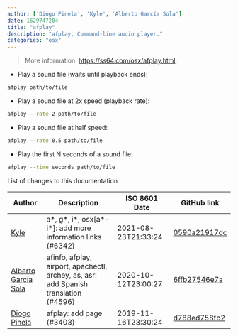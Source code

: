 ```yaml
---
author: ['Diogo Pinela', 'Kyle', 'Alberto García Sola']
date: 1629747204
title: "afplay"
description: "afplay, Command-line audio player."
categories: "osx"
---
```

> More information: <https://ss64.com/osx/afplay.html>.

- Play a sound file (waits until playback ends):

```bash
afplay path/to/file
```

- Play a sound file at 2x speed (playback rate):

```bash
afplay --rate 2 path/to/file
```

- Play a sound file at half speed:

```bash
afplay --rate 0.5 path/to/file
```

- Play the first N seconds of a sound file:

```bash
afplay --time seconds path/to/file
```
List of changes to this documentation


Author | Description | ISO 8601 Date | GitHub link
------|-----|-----|-----
[Kyle](mailto:76597257+Gitleptune@users.noreply.github.com) | a*, g*, i*, osx[a*-i*]: add more information links (#6342) | 2021-08-23T21:33:24 | [0590a21917dc](https://github.com/tldr-pages/tldr/commit/0590a21917dc981d3cc64b8094b1cffa9d0a3b78)
[Alberto García Sola](mailto:44441820+dawalberto@users.noreply.github.com) | afinfo, afplay, airport, apachectl, archey, as, asr: add Spanish translation (#4596) | 2020-10-12T23:00:27 | [6ffb27546e7a](https://github.com/tldr-pages/tldr/commit/6ffb27546e7a1ae721ea732aa42b9adc44453da2)
[Diogo Pinela](mailto:diogoid7400@gmail.com) | afplay: add page (#3403) | 2019-11-16T23:30:24 | [d788ed758fb2](https://github.com/tldr-pages/tldr/commit/d788ed758fb2dfeae59c21832ed85139807b0746)

